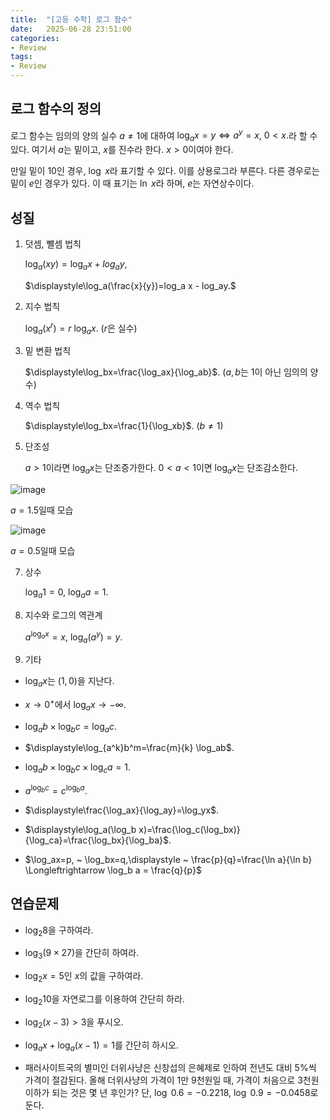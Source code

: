 ```yaml
---
title:  "[고등 수학] 로그 함수"
date:   2025-06-28 23:51:00
categories:
- Review
tags:
- Review
---
```


## 로그 함수의 정의

로그 함수는 임의의 양의 실수 $a\neq 1$에 대하여 $\log_a x = y \Longleftrightarrow a^y=x, ~ 0<x.$라 할 수 있다. 여기서 $a$는 밑이고, $x$를 진수라 한다. $x>0$이여야 한다.

만일 밑이 10인 경우, $\log ~ x$라 표기할 수 있다. 이를 상용로그라 부른다. 다른 경우로는 밑이 $e$인 경우가 있다. 이 때 표기는 $\ln ~ x$라 하며, $e$는 자연상수이다.

## 성질
1. 덧셈, 뺄셈 법칙
   
   $\log_a(xy)=\log_ax+log_ay,$

   $\displaystyle\log_a(\frac{x}{y})=log_a x - log_ay.$

2. 지수 법칙

   $\log_a(x^r)=r~\log_ax$. ($r$은 실수)

3. 밑 변환 법칙
   
   $\displaystyle\log_bx=\frac{\log_ax}{\log_ab}$. ($a,b$는 1이 아닌 임의의 양수)

4. 역수 법칙

   $\displaystyle\log_bx=\frac{1}{\log_xb}$. ($\displaystyle b\neq1$)

5. 단조성

   $a>1$이라면 $\log_ax$는 단조증가한다. $0<a<1$이면 $\log_ax$는 단조감소한다.

  ![image](https://github.com/user-attachments/assets/4292c2d1-5cca-4bfb-ade3-7e9061a6af1e)
  
  $a=1.5$일때 모습

  ![image](https://github.com/user-attachments/assets/0fbfcfe2-f0b9-4514-82dc-9284bc5ea9ba)

  $a=0.5$일때 모습
  
7. 상수
   
   $\log_a1=0,~\log_aa=1.$

8. 지수와 로그의 역관계
   
   $a^{\log_ax}=x,~\log_a(a^y)=y.$

9. 기타

- $\log_ax$는 $(1,0)$을 지난다.

- $x\to 0^+$에서 $\log_ax\to-\infty$.

- $\log_a b\times \log_b c=\log_ac$.

- $\displaystyle\log_{a^k}b^m=\frac{m}{k} \log_ab$.

- $\log_a b\times \log_bc\times\log_ca=1$.

- $a^{\log_bc}=c^{\log_b a}$.

- $\displaystyle\frac{\log_ax}{\log_ay}=\log_yx$.

- $\displaystyle\log_a(\log_b x)=\frac{\log_c(\log_bx)}{\log_ca}=\frac{\log_bx}{\log_ba}$.

- $\log_ax=p, ~ \log_bx=q,\displaystyle ~ \frac{p}{q}=\frac{\ln a}{\ln b} \Longleftrightarrow \log_b a = \frac{q}{p}$

## 연습문제

- $\log_2 8$을 구하여라.

- $\log_3 (9\times 27)$을 간단히 하여라.

- $\log_2 x=5$인 $x$의 값을 구하여라.

- $\log_2 10$을 자연로그를 이용하여 간단히 하라.

- $\log_2(x-3)>3$을 푸시오.

- $\log_a x+\log_a(x-1)=1$를 간단히 하시오.

- 패러사이트국의 별미인 더위사냥은 신창섭의 은혜제로 인하여 전년도 대비 5%씩 가격이 절감된다. 올해 더위사냥의 가격이 1만 9천원일 때, 가격이 처음으로 3천원 이하가 되는 것은 몇 년 후인가? 단, $\log ~ 0.6=-0.2218, ~ \log~0.9=-0.0458$로 둔다.
